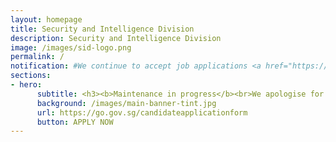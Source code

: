 ```yaml
---
layout: homepage
title: Security and Intelligence Division
description: Security and Intelligence Division
image: /images/sid-logo.png
permalink: /
notification: #We continue to accept job applications <a href="https://go.gov.sg/candidateapplicationform" target="_blank">here</a>.
sections:
- hero:
      subtitle: <h3><b>Maintenance in progress</b><br>We apologise for the inconvenience caused.<br>We continue to accept job applications.</h3><br>
      background: /images/main-banner-tint.jpg
      url: https://go.gov.sg/candidateapplicationform
      button: APPLY NOW
---
```

